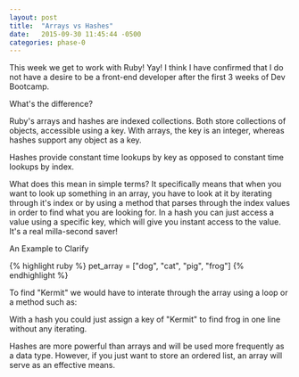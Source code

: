 ```yaml
---
layout: post
title:  "Arrays vs Hashes"
date:   2015-09-30 11:45:44 -0500
categories: phase-0
---
```


This week we get to work with Ruby!  Yay!  I think I have confirmed that I do not have a desire to be a front-end developer after the first 3 weeks of Dev Bootcamp.
    
     
What's the difference?
    
Ruby's arrays and hashes are indexed collections. Both store collections of objects, accessible using a key. With arrays, the key is an integer, whereas hashes support any object as a key.

Hashes provide constant time lookups by key as opposed to constant time lookups by index.

What does this mean in simple terms?  It specifically means that when you want to look up something in an array, you have to look at it by iterating through it's index or by using a method that parses through the index values in order to find what you are looking for. In a hash you can just access a value using a specific key, which will give you instant access to the value.  It's a real milla-second saver!  
    
An Example to Clarify

{% highlight ruby %}
pet_array = ["dog", "cat", "pig", "frog"]
{% endhighlight %}

To find "Kermit" we would have to interate through the array using a loop or a method such as:    

With a hash you could just assign a key of "Kermit" to find frog in one line without any iterating. 

Hashes are more powerful than arrays and will be used more frequently as a data type. However, if you just want to store an ordered list, an array will serve as an effective means.
